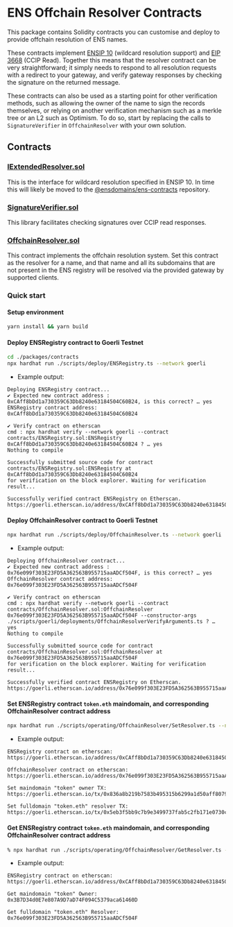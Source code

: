 # ENS Offchain Resolver Contracts

This package contains Solidity contracts you can customise and deploy to provide offchain resolution of ENS names.

These contracts implement [ENSIP 10](https://docs.ens.domains/ens-improvement-proposals/ensip-10-wildcard-resolution) (wildcard resolution support) and [EIP 3668](https://eips.ethereum.org/EIPS/eip-3668) (CCIP Read). Together this means that the resolver contract can be very straightforward; it simply needs to respond to all resolution requests with a redirect to your gateway, and verify gateway responses by checking the signature on the returned message.

These contracts can also be used as a starting point for other verification methods, such as allowing the owner of the name to sign the records themselves, or relying on another verification mechanism such as a merkle tree or an L2 such as Optimism. To do so, start by replacing the calls to `SignatureVerifier` in `OffchainResolver` with your own solution.

## Contracts

### [IExtendedResolver.sol](contracts/IExtendedResolver.sol)

This is the interface for wildcard resolution specified in ENSIP 10. In time this will likely be moved to the [@ensdomains/ens-contracts](https://github.com/ensdomains/ens-contracts) repository.

### [SignatureVerifier.sol](contracts/SignatureVerifier.sol)

This library facilitates checking signatures over CCIP read responses.

### [OffchainResolver.sol](contracts/OffchainResolver.sol)

This contract implements the offchain resolution system. Set this contract as the resolver for a name, and that name and all its subdomains that are not present in the ENS registry will be resolved via the provided gateway by supported clients.

### Quick start

#### Setup environment

```bash
yarn install && yarn build
```

#### Deploy ENSRegistry contract to Goerli Testnet

```bash
cd ./packages/contracts
npx hardhat run ./scripts/deploy/ENSRegistry.ts --network goerli
```

- Example output:

```
Deploying ENSRegistry contract...
✔ Expected new contract address : 0xCAff8bDd1a730359C63Db8240e63184504C60B24, is this correct? … yes
ENSRegistry contract address: 0xCAff8bDd1a730359C63Db8240e63184504C60B24

✔ Verify contract on etherscan
cmd : npx hardhat verify --network goerli --contract contracts/ENSRegistry.sol:ENSRegistry 0xCAff8bDd1a730359C63Db8240e63184504C60B24 ? … yes
Nothing to compile

Successfully submitted source code for contract
contracts/ENSRegistry.sol:ENSRegistry at 0xCAff8bDd1a730359C63Db8240e63184504C60B24
for verification on the block explorer. Waiting for verification result...

Successfully verified contract ENSRegistry on Etherscan.
https://goerli.etherscan.io/address/0xCAff8bDd1a730359C63Db8240e63184504C60B24#code
```

#### Deploy OffchainResolver contract to Goerli Testnet

```bash
npx hardhat run ./scripts/deploy/OffchainResolver.ts --network goerli
```

- Example output:

```
Deploying OffchainResolver contract...
✔ Expected new contract address : 0x76e099f303E23FD5A362563B955715aaADCf504F, is this correct? … yes
OffchainResolver contract address: 0x76e099f303E23FD5A362563B955715aaADCf504F

✔ Verify contract on etherscan
cmd : npx hardhat verify --network goerli --contract contracts/OffchainResolver.sol:OffchainResolver 0x76e099f303E23FD5A362563B955715aaADCf504F --constructor-args ./scripts/goerli/deployments/OffchainResolverVerifyArguments.ts ? … yes
Nothing to compile

Successfully submitted source code for contract
contracts/OffchainResolver.sol:OffchainResolver at 0x76e099f303E23FD5A362563B955715aaADCf504F
for verification on the block explorer. Waiting for verification result...

Successfully verified contract ENSRegistry on Etherscan.
https://goerli.etherscan.io/address/0x76e099f303E23FD5A362563B955715aaADCf504F#code
```

#### Set ENSRegistry contract `token.eth` maindomain, and corresponding OffchainResolver contract address

```bash
npx hardhat run ./scripts/operating/OffchainResolver/SetResolver.ts --network goerli
```

- Example output:

```
ENSRegistry contract on etherscan: https://goerli.etherscan.io/address/0xCAff8bDd1a730359C63Db8240e63184504C60B24

OffchainResolver contract on etherscan: https://goerli.etherscan.io/address/0x76e099f303E23FD5A362563B955715aaADCf504F

Set maindomain "token" owner TX: https://goerli.etherscan.io/tx/0x836a8b219b7583b495315b6299a1d50aff80793f32d95ee356d9489976f3c1bb

Set fulldomain "token.eth" resolver TX: https://goerli.etherscan.io/tx/0x5eb3f5bb9c7b9e3499737fab5c2fb171e0730c7d84cacb1aa40ec60c16e87bad
```

#### Get ENSRegistry contract `token.eth` maindomain, and corresponding OffchainResolver contract address

```bash
% npx hardhat run ./scripts/operating/OffchainResolver/GetResolver.ts --network goerli
```

- Example output:

```
ENSRegistry contract on etherscan: https://goerli.etherscan.io/address/0xCAff8bDd1a730359C63Db8240e63184504C60B24

Get maindomain "token" Owner: 0x3B7D34d0E7e807A9D7aD74F094C5379aca61460D

Get fulldomain "token.eth" Resolver: 0x76e099f303E23FD5A362563B955715aaADCf504F
```
